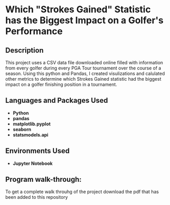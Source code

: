 <h1>Which "Strokes Gained" Statistic has the Biggest Impact on a Golfer's Performance</h1>

<h2>Description</h2>
This project uses a CSV data file downloaded online filled with information from every golfer during every PGA Tour tournament over the course of a season. Using this python and Pandas, I created visulizations and calulated other metrics to determine which Strokes Gained statistic had the biggest impact on a golfer finishing position in a tournament. 
<br />


<h2>Languages and Packages Used</h2>

- <b>Python</b> 
- <b>pandas</b>
- <b>matplotlib.pyplot</b>
- <b>seaborn</b>
- <b>statsmodels.api</b>

<h2>Environments Used </h2>

- <b>Jupyter Notebook</b> 

<h2>Program walk-through:</h2>

To get a complete walk throuhg of the project download the pdf that has been added to this repository

<!--

<p align="center">
Launch the utility: <br/>
<img src="https://i.imgur.com/62TgaWL.png" height="80%" width="80%" alt="Disk Sanitization Steps"/>
<br />
<br />
Select the disk:  <br/>
<img src="https://i.imgur.com/tcTyMUE.png" height="80%" width="80%" alt="Disk Sanitization Steps"/>
<br />
<br />
Enter the number of passes: <br/>
<img src="https://i.imgur.com/nCIbXbg.png" height="80%" width="80%" alt="Disk Sanitization Steps"/>
<br />
<br />
Confirm your selection:  <br/>
<img src="https://i.imgur.com/cdFHBiU.png" height="80%" width="80%" alt="Disk Sanitization Steps"/>
<br />
<br />
Wait for process to complete (may take some time):  <br/>
<img src="https://i.imgur.com/JL945Ga.png" height="80%" width="80%" alt="Disk Sanitization Steps"/>
<br />
<br />
Sanitization complete:  <br/>
<img src="https://i.imgur.com/K71yaM2.png" height="80%" width="80%" alt="Disk Sanitization Steps"/>
<br />
<br />
Observe the wiped disk:  <br/>
<img src="https://i.imgur.com/AeZkvFQ.png" height="80%" width="80%" alt="Disk Sanitization Steps"/>
</p>

--!>

<!--
 ```diff
- text in red
+ text in green
! text in orange
# text in gray
@@ text in purple (and bold)@@
```
--!>
